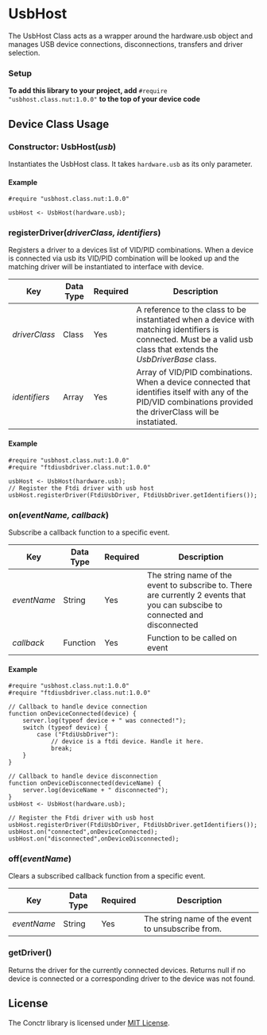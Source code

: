 # UsbHost

The UsbHost Class acts as a wrapper around the hardware.usb object and manages USB device connections, disconnections, transfers and driver selection.

### Setup

**To add this library to your project, add** `#require "usbhost.class.nut:1.0.0"` **to the top of your device code**

## Device Class Usage

### Constructor: UsbHost(*usb*)

Instantiates the UsbHost class. It takes `hardware.usb` as its only parameter.
#### Example

```squirrel
#require "usbhost.class.nut:1.0.0"

usbHost <- UsbHost(hardware.usb);
```
 
### registerDriver(*driverClass, identifiers*)

Registers a driver to a devices list of VID/PID combinations. When a device is connected via usb its VID/PID combination will be looked up and the matching driver will be instantiated to interface with device.


| Key | Data Type | Required | Description |
| --- | --------- | -------- | ----------- |
| *driverClass* | Class | Yes | A reference to the class to be instantiated when a device with matching identifiers is connected. Must be a valid usb class that extends the *UsbDriverBase* class. |
| *identifiers* | Array | Yes | Array of VID/PID combinations. When a device connected that identifies itself with any of the PID/VID combinations provided the driverClass will be instatiated.


#### Example

```squirrel
#require "usbhost.class.nut:1.0.0"
#require "ftdiusbdriver.class.nut:1.0.0"

usbHost <- UsbHost(hardware.usb);
// Register the Ftdi driver with usb host
usbHost.registerDriver(FtdiUsbDriver, FtdiUsbDriver.getIdentifiers());

```


### on(*eventName, callback*)

Subscribe a callback function to a specific event.


| Key | Data Type | Required | Description |
| --- | --------- | -------- | ----------- |
| *eventName* | String | Yes | The string name of the event to subscribe to. There are currently 2 events that you can subscibe to connected and disconnected|
| *callback* | Function | Yes | Function to be called on event |

#### Example

```squirrel
#require "usbhost.class.nut:1.0.0"
#require "ftdiusbdriver.class.nut:1.0.0"

// Callback to handle device connection
function onDeviceConnected(device) {
    server.log(typeof device + " was connected!");
    switch (typeof device) {
        case ("FtdiUsbDriver"):
            // device is a ftdi device. Handle it here.
            break;
    }
}

// Callback to handle device disconnection
function onDeviceDisconnected(deviceName) {
    server.log(deviceName + " disconnected");
}
usbHost <- UsbHost(hardware.usb);

// Register the Ftdi driver with usb host
usbHost.registerDriver(FtdiUsbDriver, FtdiUsbDriver.getIdentifiers());
usbHost.on("connected",onDeviceConnected);
usbHost.on("disconnected",onDeviceDisconnected);

```

### off(*eventName*)

Clears a subscribed callback function from a specific event.

| Key | Data Type | Required | Description |
| --- | --------- | -------- | ----------- |
| *eventName* | String | Yes | The string name of the event to unsubscribe from.|

### getDriver()

Returns the driver for the currently connected devices. Returns null if no device is connected or a corresponding driver to the device was not found.


## License

The Conctr library is licensed under [MIT License](./LICENSE).